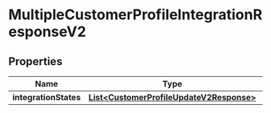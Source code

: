 

# MultipleCustomerProfileIntegrationResponseV2

## Properties

Name | Type | Description | Notes
------------ | ------------- | ------------- | -------------
**integrationStates** | [**List&lt;CustomerProfileUpdateV2Response&gt;**](CustomerProfileUpdateV2Response.md) |  |  [optional]



